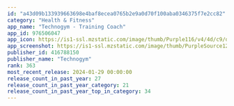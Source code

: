 ```yaml
---
id: "a43d09b133939663698e4baf8ecea0765b2e9a0d70f100aba0346375f7e2cc82"
category: "Health & Fitness"
app_name: "Technogym - Training Coach"
app_id: 976506047
app_icon: https://is1-ssl.mzstatic.com/image/thumb/Purple116/v4/4d/c9/d2/4dc9d21d-6281-c095-188a-94699f7042f9/AppIcon-0-0-1x_U007emarketing-0-10-0-0-85-220.png/1024x1024bb.png
app_screenshot: https://is1-ssl.mzstatic.com/image/thumb/PurpleSource126/v4/10/41/a4/1041a42b-301a-56d4-cb6f-ae26f3929f64/6208d7d0-6d97-47f8-8505-59c10b83c831_iphone_ENG_01.jpg/1242x2688bb.png
publisher_id: 416788150
publisher_name: "Technogym"
rank: 363
most_recent_release: 2024-01-29 00:00:00
release_count_in_past_year: 27
release_count_in_past_year_category: 21
release_count_in_past_year_top_in_category: 34
---
```

